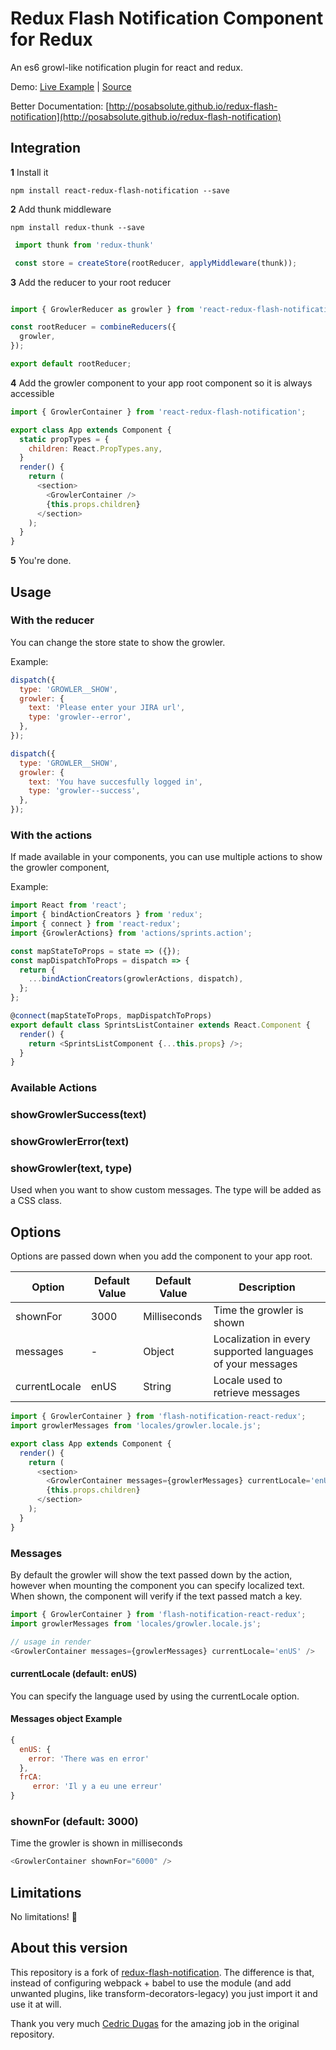 # Redux Flash Notification Component for Redux
An es6 growl-like notification plugin for react and redux.

Demo: [Live Example](http://posabsolute.github.io/redux-flash-notification-example/) | [Source](https://github.com/posabsolute/redux-flash-notification-example)

Better Documentation: [http://posabsolute.github.io/redux-flash-notification](http://posabsolute.github.io/redux-flash-notification)

## Integration

**1** Install it
```
npm install react-redux-flash-notification --save
```

**2** Add thunk middleware
```
npm install redux-thunk --save
```

```javascript
 import thunk from 'redux-thunk'

 const store = createStore(rootReducer, applyMiddleware(thunk));
```

**3** Add the reducer to your root reducer

```javascript

import { GrowlerReducer as growler } from 'react-redux-flash-notification';

const rootReducer = combineReducers({
  growler,
});

export default rootReducer;
```

**4** Add the growler component to your app root component so it is always accessible

```javascript
import { GrowlerContainer } from 'react-redux-flash-notification';

export class App extends Component {
  static propTypes = {
    children: React.PropTypes.any,
  }
  render() {
    return (
      <section>
        <GrowlerContainer />
        {this.props.children}
      </section>
    );
  }
}
```

**5** You're done.

## Usage

### With the reducer

You can change the store state to show the growler.

Example:

```javascript
dispatch({
  type: 'GROWLER__SHOW',
  growler: {
    text: 'Please enter your JIRA url',
    type: 'growler--error',
  },
});
```

```javascript
dispatch({
  type: 'GROWLER__SHOW',
  growler: {
    text: 'You have succesfully logged in',
    type: 'growler--success',
  },
});
```

### With the actions

If made available in your components, you can use multiple actions to show the growler component,

Example:
```javascript
import React from 'react';
import { bindActionCreators } from 'redux';
import { connect } from 'react-redux';
import {GrowlerActions} from 'actions/sprints.action';

const mapStateToProps = state => ({});
const mapDispatchToProps = dispatch => {
  return {
    ...bindActionCreators(growlerActions, dispatch),
  };
};

@connect(mapStateToProps, mapDispatchToProps)
export default class SprintsListContainer extends React.Component {
  render() {
    return <SprintsListComponent {...this.props} />;
  }
}
```
### Available Actions

### showGrowlerSuccess(text)

### showGrowlerError(text)

### showGrowler(text, type)

Used when you want to show custom messages. The type will be added as a CSS class.


## Options

Options are passed down when you add the component to your app root.

| Option | Default Value          | Default Value          | Description          |
| ------------- | ----------- | ----------- | ----------- |
| shownFor      | 3000| Milliseconds | Time the growler is shown |
| messages     | -     | Object | Localization in every supported languages of your messages |
| currentLocale     | enUS     | String |  Locale used to retrieve messages |

```javascript
import { GrowlerContainer } from 'flash-notification-react-redux';
import growlerMessages from 'locales/growler.locale.js';

export class App extends Component {
  render() {
    return (
      <section>
        <GrowlerContainer messages={growlerMessages} currentLocale='enUS' shownFor="9000" />
        {this.props.children}
      </section>
    );
  }
}
```

### Messages

By default the growler will show the text passed down by the action, however when mounting the component you can specify localized text. When shown, the component will verify if the text passed match a key.

```javascript
import { GrowlerContainer } from 'flash-notification-react-redux';
import growlerMessages from 'locales/growler.locale.js';

// usage in render
<GrowlerContainer messages={growlerMessages} currentLocale='enUS' />
```
#### currentLocale (default: enUS)
You can specify the language used by using the currentLocale option.


#### Messages object Example
```javascript
{
  enUS: {
    error: 'There was en error'
  },
  frCA: 
     error: 'Il y a eu une erreur'
}
```

### shownFor (default: 3000)
Time the growler is shown in milliseconds

```javascript
<GrowlerContainer shownFor="6000" />
```

## Limitations

No limitations! :tada:

## About this version
This repository is a fork of [redux-flash-notification](https://github.com/posabsolute/redux-flash-notification). The difference is that, instead of configuring webpack + babel to use the module (and add unwanted plugins, like transform-decorators-legacy) you just import it and use it at will.

Thank you very much [Cedric Dugas](https://github.com/posabsolute) for the amazing job in the original repository.
